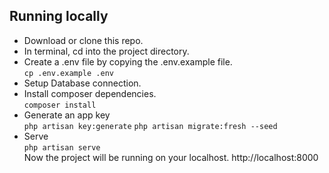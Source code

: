## Running locally
* Download or clone this repo.    
* In terminal, cd into the project directory.    
* Create a .env file by copying the .env.example file.    
`cp .env.example .env`
* Setup Database connection.    
* Install composer dependencies.    
`composer install`    
* Generate an app key    
`php artisan key:generate`
`php artisan migrate:fresh --seed`    
* Serve    
`php artisan serve`    
Now the project will be running on your localhost. http://localhost:8000
